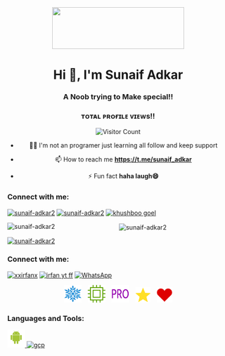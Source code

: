 <div align="center">
  <img border-radius: 15px src="https://telegra.ph/file/4d3c24973e0bbd0a7ba16.jpg" width="300" height="95"/>


<h1 align="center">Hi 👋, I'm Sunaif Adkar</h1>
<h3 align="center">A Noob trying to Make special!!</h3>
<h3 align="center">ᴛᴏᴛᴀʟ ᴘʀᴏғɪʟᴇ ᴠɪᴇᴡs!!</h3>

![Visitor Count](https://profile-counter.glitch.me/sunaif-adkar2/count.svg)

- 👨‍💻 I'm not an programer just learning all follow and keep support

- 📫 How to reach me **https://t.me/sunaif_adkar**

- ⚡ Fun fact **haha laugh😄**

<h3 align="left">Connect with me:</h3>
<p align="left">
<!-- <a href="https://twitter.com/khushboogoel01" target="blank"><img align="center" src="https://cdn.jsdelivr.net/npm/simple-icons@3.0.1/icons/twitter.svg" alt="khushboogoel01" height="30" width="40" /></a> -->
<a href="https://chat.whatsapp.com/GS6WZFCyrl60pszygT9wPS" target="blank"><img align="center" src="https://cdn.jsdelivr.net/npm/simple-icons@3.0.1/icons/whatsapp.svg" alt="sunaif-adkar2" height="30" width="40" /></a>
<a href="https://instagram.com/sunaif_adkar" target="blank"><img align="center" src="https://cdn.jsdelivr.net/npm/simple-icons@3.0.1/icons/instagram.svg" alt="sunaif-adkar2" height="30" width="40" /></a>
<a href="https://youtube.com/channel/UCO2HqhBLZ6G0c_8KAsSQuFA" target="blank"><img align="center" src="https://cdn.jsdelivr.net/npm/simple-icons@3.0.1/icons/youtube.svg" alt="khushboo goel" height="30" width="40" /></a>
</p>

<!--<h3 align="left">Languages and Tools:</h3>
<p align="left"> <a href="https://www.cprogramming.com/" target="_blank"> <img src="https://devicons.github.io/devicon/devicon.git/icons/c/c-original.svg" alt="c" width="40" height="40"/> </a> <a href="https://www.w3schools.com/cpp/" target="_blank"> <img src="https://devicons.github.io/devicon/devicon.git/icons/cplusplus/cplusplus-original.svg" alt="cplusplus" width="40" height="40"/> </a> <a href="https://www.w3schools.com/css/" target="_blank"> <img src="https://devicons.github.io/devicon/devicon.git/icons/css3/css3-original-wordmark.svg" alt="css3" width="40" height="40"/> </a> <a href="https://www.figma.com/" target="_blank"> <img src="https://www.vectorlogo.zone/logos/figma/figma-icon.svg" alt="figma" width="40" height="40"/> </a> <a href="https://flutter.dev" target="_blank"> <img src="https://www.vectorlogo.zone/logos/flutterio/flutterio-icon.svg" alt="flutter" width="40" height="40"/> </a> <a href="https://git-scm.com/" target="_blank"> <img src="https://www.vectorlogo.zone/logos/git-scm/git-scm-icon.svg" alt="git" width="40" height="40"/> </a> <a href="https://www.w3.org/html/" target="_blank"> <img src="https://devicons.github.io/devicon/devicon.git/icons/html5/html5-original-wordmark.svg" alt="html5" width="40" height="40"/> </a> <a href="https://www.linux.org/" target="_blank"> <img src="https://devicons.github.io/devicon/devicon.git/icons/linux/linux-original.svg" alt="linux" width="40" height="40"/> </a> <a href="https://www.photoshop.com/en" target="_blank"> <img src="https://devicons.github.io/devicon/devicon.git/icons/photoshop/photoshop-plain.svg" alt="photoshop" width="40" height="40"/> </a> <a href="https://www.python.org" target="_blank"> <img src="https://devicons.github.io/devicon/devicon.git/icons/python/python-original.svg" alt="python" width="40" height="40"/> </a> </p>
-->
<p><img align="left" src="https://github-readme-stats.vercel.app/api/top-langs?username=sunaif-adkar2&show_icons=true&locale=en&layout=compact" alt="sunaif-adkar2" /></p>

<p>&nbsp;<img align="center" src="https://github-readme-stats.vercel.app/api?username=sunaif-adkar2&show_icons=true&locale=en" alt="sunaif-adkar2" /></p>


<p align="left"> <a href="https://github.com/ryo-ma/github-profile-trophy"><img src="https://github-profile-trophy.vercel.app/?username=sunaif-adkar2" alt="sunaif-adkar2" /></a> </p>

<h3 align="left">Connect with me:</h3>
<p align="left">
<a href="https://twitter.com/SunaifN?s=09" target="blank"><img align="center" src="https://cdn.jsdelivr.net/npm/simple-icons@3.0.1/icons/twitter.svg" alt="xxirfanx" height="30" width="40" /></a>
<a href="https://youtube.com/channel/UCO2HqhBLZ6G0c_8KAsSQuFA" target="blank"><img align="center" src="https://cdn.jsdelivr.net/npm/simple-icons@3.0.1/icons/youtube.svg" alt="irfan yt ff" height="30" width="40" /></a>
<a href="https://chat.whatsapp.com/ICCTs3l2iC9BOwrlEs5KcQ" target="blank"><img align="center" src="https://cdn.jsdelivr.net/npm/simple-icons@3.0.1/icons/whatsapp.svg" alt="WhatsApp" height="30" width="40" /></a>
</p>

<a href='https://archiveprogram.github.com/'><img src='https://raw.githubusercontent.com/acervenky/animated-github-badges/master/assets/acbadge.gif' width='40' height='40'></a> <a href='https://docs.github.com/en/developers'><img src='https://raw.githubusercontent.com/acervenky/animated-github-badges/master/assets/devbadge.gif' width='40' height='40'></a> <a href='https://github.com/pricing'><img src='https://raw.githubusercontent.com/acervenky/animated-github-badges/master/assets/pro.gif' width='40' height='40'></a> <a href='https://stars.github.com/'><img src='https://raw.githubusercontent.com/acervenky/animated-github-badges/master/assets/starbadge.gif' width='35' height='35'></a> <a href='https://docs.github.com/en/github/supporting-the-open-source-community-with-github-sponsors'><img src='https://raw.githubusercontent.com/acervenky/animated-github-badges/master/assets/sponsorbadge.gif' width='35' height='35'></a>

<h3 align="left">Languages and Tools:</h3>
<p align="left"> <a href="https://developer.android.com" target="_blank"> <img src="https://raw.githubusercontent.com/devicons/devicon/master/icons/android/android-original-wordmark.svg" alt="android" width="40" height="40"/> </a> <a href="https://cloud.google.com" target="_blank"> <img src="https://www.vectorlogo.zone/logos/google_cloud/google_cloud-icon.svg" alt="gcp" width="40" height="40"/> </a> </p>
